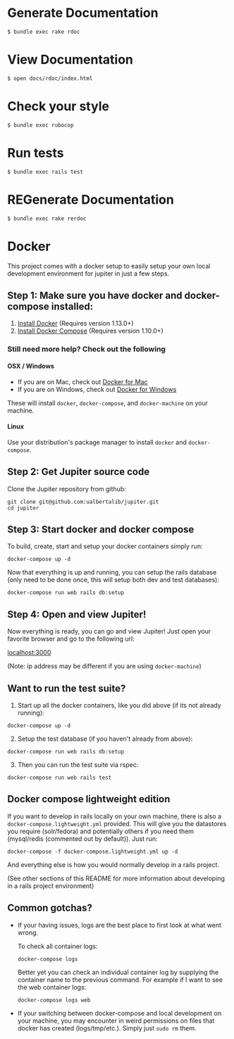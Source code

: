 # Generate Documentation

`$ bundle exec rake rdoc`

# View Documentation

`$ open docs/rdoc/index.html`

# Check your style

`$ bundle exec rubocop`

# Run tests

`$ bundle exec rails test`

# REGenerate Documentation

`$ bundle exec rake rerdoc`


# Docker
This project comes with a docker setup to easily setup your own local development environment for jupiter in just a few steps.

## Step 1: Make sure you have docker and docker-compose installed:

1. [Install Docker](https://docs.docker.com/engine/installation/) (Requires version 1.13.0+)
2. [Install Docker Compose](https://docs.docker.com/compose/install/) (Requires version 1.10.0+)

### Still need more help? Check out the following

#### OSX / Windows
- If you are on Mac, check out [Docker for Mac](https://docs.docker.com/docker-for-mac/)
- If you are on Windows, check out [Docker for Windows](https://docs.docker.com/docker-for-windows/)

These will install `docker`, `docker-compose`, and `docker-machine` on your machine.

#### Linux

Use your distribution's package manager to install `docker` and `docker-compose`.

## Step 2: Get Jupiter source code
Clone the Jupiter repository from github:
```shell
git clone git@github.com:ualbertalib/jupiter.git
cd jupiter
```

## Step 3: Start docker and docker compose

To build, create, start and setup your docker containers simply run:
```shell
docker-compose up -d
```

Now that everything is up and running, you can setup the rails database (only need to be done once, this will setup both dev and test databases):
```shell
docker-compose run web rails db:setup
```

## Step 4: Open and view Jupiter!
Now everything is ready, you can go and view Jupiter! Just open your favorite browser and go to the following url:

[localhost:3000](http://localhost:3000)

(Note: ip address may be different if you are using `docker-machine`)

## Want to run the test suite?

1. Start up all the docker containers, like you did above (if its not already running):

  ```shell
  docker-compose up -d
  ```

2. Setup the test database (if you haven't already from above):
  ```shell
  docker-compose run web rails db:setup
  ```

3. Then you can run the test suite via rspec:
  ```shell
  docker-compose run web rails test
  ```
## Docker compose lightweight edition

If you want to develop in rails locally on your own machine, there is also a `docker-compose.lightweight.yml` provided. This will give you the datastores you require (solr/fedora) and potentially others if you need them (mysql/redis (commented out by default)). Just run:
  ```shell
  docker-compose -f docker-compose.lightweight.yml up -d
  ```
And everything else is how you would normally develop in a rails project.

(See other sections of this README for more information about developing in a rails project environment)

## Common gotchas?
- If your having issues, logs are the best place to first look at what went wrong.

  To check all container logs:

  ```shell
  docker-compose logs
  ```

  Better yet you can check an individual container log by supplying the container name to the previous command. For example if I want to see the web container logs:

  ```shell
  docker-compose logs web
  ```
- If your switching between docker-compose and local development on your machine, you may encounter in weird permissions on files that docker has created (logs/tmp/etc.). Simply just `sudo rm` them.
